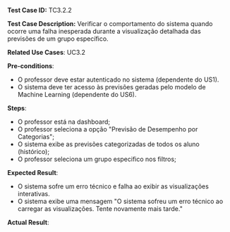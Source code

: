 **Test Case ID:** TC3.2.2

**Test Case Description:** Verificar o comportamento do sistema quando ocorre uma falha inesperada durante a visualização detalhada das previsões de um grupo específico.

**Related Use Cases**: UC3.2

**Pre-conditions**:
- O professor deve estar autenticado no sistema (dependente do US1). 
- O sistema deve ter acesso às previsões geradas pelo modelo de Machine Learning (dependente do US6).

**Steps**:
- O professor está na dashboard;
- O professor seleciona a opção "Previsão de Desempenho por Categorias";
- O sistema exibe as previsões categorizadas de todos os aluno (histórico);
- O professor seleciona um grupo especifico nos filtros;

**Expected Result**:
- O sistema sofre um erro técnico e falha ao exibir as visualizações interativas.
- O sistema exibe uma mensagem "O sistema sofreu um erro técnico ao carregar as visualizações. Tente novamente mais tarde."

**Actual Result**: